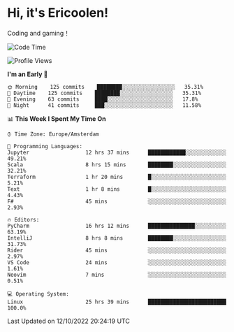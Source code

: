 # Hi, it's Ericoolen!
Coding and gaming！

<!--START_SECTION:waka-->
![Code Time](http://img.shields.io/badge/Code%20Time-445%20hrs%2029%20mins-blue)

![Profile Views](http://img.shields.io/badge/Profile%20Views-2-blue)

**I'm an Early 🐤** 

```text
🌞 Morning    125 commits    ████████░░░░░░░░░░░░░░░░░   35.31% 
🌆 Daytime    125 commits    ████████░░░░░░░░░░░░░░░░░   35.31% 
🌃 Evening    63 commits     ████░░░░░░░░░░░░░░░░░░░░░   17.8% 
🌙 Night      41 commits     ███░░░░░░░░░░░░░░░░░░░░░░   11.58%

```


📊 **This Week I Spent My Time On** 

```text
⌚︎ Time Zone: Europe/Amsterdam

💬 Programming Languages: 
Jupyter                  12 hrs 37 mins      ████████████░░░░░░░░░░░░░   49.21% 
Scala                    8 hrs 15 mins       ████████░░░░░░░░░░░░░░░░░   32.21% 
Terraform                1 hr 20 mins        █░░░░░░░░░░░░░░░░░░░░░░░░   5.21% 
Text                     1 hr 8 mins         █░░░░░░░░░░░░░░░░░░░░░░░░   4.43% 
F#                       45 mins             ░░░░░░░░░░░░░░░░░░░░░░░░░   2.93%

🔥 Editors: 
PyCharm                  16 hrs 12 mins      ███████████████░░░░░░░░░░   63.19% 
IntelliJ                 8 hrs 8 mins        ████████░░░░░░░░░░░░░░░░░   31.73% 
Rider                    45 mins             ░░░░░░░░░░░░░░░░░░░░░░░░░   2.97% 
VS Code                  24 mins             ░░░░░░░░░░░░░░░░░░░░░░░░░   1.61% 
Neovim                   7 mins              ░░░░░░░░░░░░░░░░░░░░░░░░░   0.51%

💻 Operating System: 
Linux                    25 hrs 39 mins      █████████████████████████   100.0%

```


 Last Updated on 12/10/2022 20:24:19 UTC
<!--END_SECTION:waka-->

